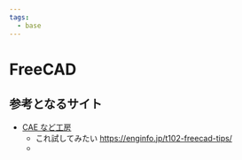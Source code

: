 ```yaml
---
tags:
  - base
---
```


# FreeCAD

## 参考となるサイト

- [CAE など工房](https://enginfo.jp/tag/freecad/)
  - これ試してみたい https://enginfo.jp/t102-freecad-tips/
  -

